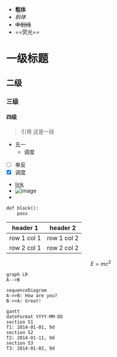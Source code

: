 - **粗体**
- *斜体*
- ~~中划线~~
- ==荧光==
# 一级标题
## 二级
### 三级
#### 四级
> 引用 这是一段
- 五一
  - 调度
- [ ] 单反
- [x] 调度
- [link](https://note.youdao.com/)
- ![image](https://note.youdao.com/favicon.ico)
- 
```
def block():
    pass
```

header 1 | header 2
---|---
row 1 col 1 | row 1 col 2
row 2 col 1 | row 2 col 2


```math
E = mc^2
```

```
graph LR
A-->B
```

```
sequenceDiagram
A->>B: How are you?
B->>A: Great!
```

```
gantt
dateFormat YYYY-MM-DD
section S1
T1: 2014-01-01, 9d
section S2
T2: 2014-01-11, 9d
section S3
T3: 2014-01-02, 9d
```





